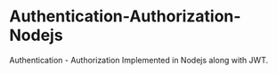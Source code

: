 # Authentication-Authorization-Nodejs
Authentication - Authorization Implemented in Nodejs along with JWT.


